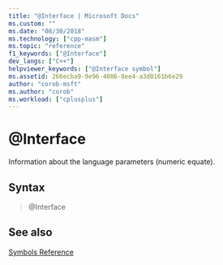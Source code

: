 ```yaml
---
title: "@Interface | Microsoft Docs"
ms.custom: ""
ms.date: "08/30/2018"
ms.technology: ["cpp-masm"]
ms.topic: "reference"
f1_keywords: ["@Interface"]
dev_langs: ["C++"]
helpviewer_keywords: ["@Interface symbol"]
ms.assetid: 266ecba9-9e96-4086-8ee4-a3d0161b6e29
author: "corob-msft"
ms.author: "corob"
ms.workload: ["cplusplus"]
---
```

# @Interface

Information about the language parameters (numeric equate).

## Syntax

> @Interface

## See also

[Symbols Reference](../../assembler/masm/symbols-reference.md)<br/>
